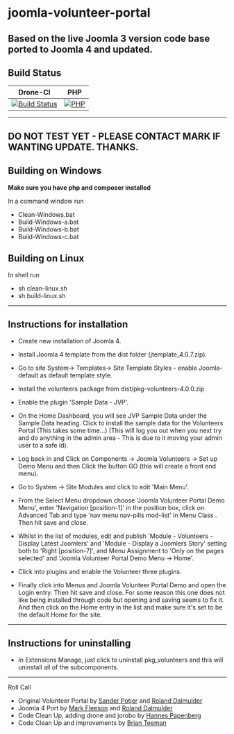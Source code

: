 # joomla-volunteer-portal
Based on the live Joomla 3 version code base ported to Joomla 4 and updated.
---------------------------------------------------------------
Build Status
---------------------
| Drone-CI                                                                                                                                                                  |  PHP           |
|---------------------------------------------------------------------------------------------------------------------------------------------------------------------------|  ------------- |
| [![Build Status](http://ci.joomla.org/api/badges/joomla-projects/joomla-volunteer-portal/status.svg)](http://ci.joomla.org/joomla-projects/joomla-volunteer-portal) | [![PHP](https://img.shields.io/badge/PHP-V8.1.0-green)](https://www.php.net/) |
---
DO NOT TEST YET - PLEASE CONTACT MARK IF WANTING UPDATE. THANKS.
---
Building on Windows
--
**Make sure you have php and composer installed**

In a command window run
* Clean-Windows.bat
* Build-Windows-a.bat
* Build-Windows-b.bat
* Build-Windows-c.bat

Building on Linux
--
In shell run
* sh clean-linux.sh
* sh build-linux.sh
------------------------------
Instructions for installation
------------------------------
* Create new installation of Joomla 4.

* Install Joomla 4  template from the dist folder (jtemplate_4.0.7.zip).
* Go to site System-> Templates-> Site Template Styles - enable Joomla-default as default template style.
* Install the volunteers package from dist/pkg-volunteers-4.0.0.zip
* Enable the plugin 'Sample Data - JVP'.
* On the Home Dashboard, you will see JVP Sample Data under the Sample Data heading. Click to install the sample data for the Volunteers Portal (This takes some time...) (This will log you out when you next try and do anything in the admin area - This is due to it moving your admin user to a safe id).
* Log back in and Click on Components -> Joomla Volunteers -> Set up Demo Menu and then Click the button GO (this will create a front end menu).
* Go to System -> Site Modules and click to edit 'Main Menu'.
* From the Select Menu dropdown choose 'Joomla Volunteer Portal Demo Menu',  enter 'Navigation [position-1]' in the position box, click on Advanced Tab and type 'nav menu nav-pills mod-list' in Menu Class . Then hit save and close.
* Whilst in the list of modules, edit and publish 'Module - Volunteers - Display Latest Joomlers' and 'Module - Display a Joomlers Story' setting both to 'Right [position-7]', and Menu Assignment to 'Only on the pages selected' and 'Joomla Volunteer Portal Demo Menu -> Home'.
* Click into plugins and enable the Volunteer three plugins.
* Finally click into Menus and Joomla Volunteer Portal Demo and open the Login entry. Then hit save and close. For some reason this one does not like being installed through code but opening and saving seems to fix it. And then click on the Home entry in the list and make sure it's set to be the default Home for the site.

------------------------------
Instructions for uninstalling
-----------------------------
* In Extensions Manage, just click to uninstall pkg_volunteers and this will uninstall all of the subcomponents.

---------------------------------------------------------------
Roll Call

* Original Volunteer Portal by [Sander Potjer](https://github.com/sanderpotjer) and [Roland Dalmulder](https://github.com/roland-d)
* Joomla 4 Port by [Mark Fleeson](https://github.com/mfleeson) and [Roland Dalmulder](https://github.com/roland-d)
* Code Clean Up, adding drone and jorobo by [Hannes Papenberg](https://github.com/hackwar)
* Code Clean Up and improvements by [Brian Teeman](https://github.com/brianteeman)
